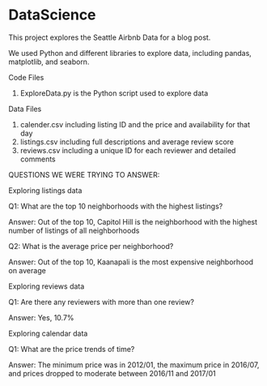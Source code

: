 # DataScience

This project explores the Seattle Airbnb Data for a blog post.

We used Python and different libraries to explore data, including pandas, matplotlib, and seaborn.

Code Files
1. ExploreData.py is the Python script used to explore data

Data Files
1. calender.csv including listing ID and the price and availability for that day
2. listings.csv including full descriptions and average review score
3. reviews.csv including a unique ID for each reviewer and detailed comments

QUESTIONS WE WERE TRYING TO ANSWER:

Exploring listings data

Q1: What are the top 10 neighborhoods with the highest listings?

Answer: Out of the top 10, Capitol Hill is the neighborhood with the highest number of listings of all neighborhoods

Q2: What is the average price per neighborhood?

Answer: Out of the top 10, Kaanapali is the most expensive neighborhood on average

Exploring reviews data

Q1: Are there any reviewers with more than one review?

Answer: Yes, 10.7%

Exploring calendar data

Q1: What are the price trends of time?

Answer: The minimum price was in 2012/01, the maximum price in 2016/07, and prices dropped to moderate between 2016/11 and 2017/01

